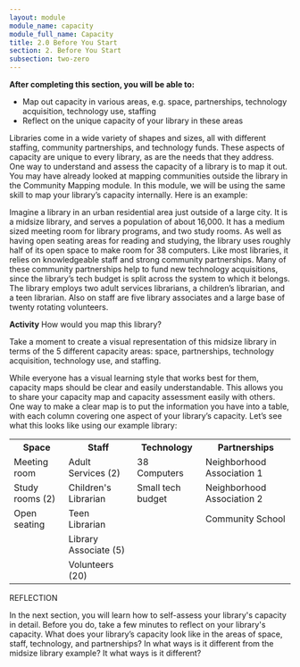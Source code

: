 ```yaml
---
layout: module
module_name: capacity
module_full_name: Capacity
title: 2.0 Before You Start
section: 2. Before You Start
subsection: two-zero
---
```



**After completing this section, you will be able to:**
<ul class="fancy">
	<li>Map out capacity in various areas, e.g. space, partnerships, technology acquisition, technology use, staffing</li>
  <li>Reflect on the unique capacity of your library in these areas</li>
</ul>

Libraries come in a wide variety of shapes and sizes, all with different staffing, community partnerships, and technology funds. These aspects of capacity are unique to every library, as are the needs that they address. One way to understand and assess the capacity of a library is to map it out. You may have already looked at mapping communities outside the library in the Community Mapping module. In this module, we will be using the same skill to map your library’s capacity internally. Here is an example: 

Imagine a library in an urban residential area just outside of a large city. It is a midsize library, and serves a population of about 16,000. It has a medium sized meeting room for library programs, and two study rooms. As well as having open seating areas for reading and studying, the library uses roughly half of its open space to make room for 38 computers. Like most libraries, it relies on knowledgeable staff and strong community partnerships. Many of these community partnerships help to fund new technology acquisitions, since the library’s tech budget is split across the system to which it belongs. The library employs two adult services librarians, a children’s librarian, and a teen librarian. Also on staff are five library associates and a large base of twenty rotating volunteers.

**Activity**
How would you map this library?  

Take a moment to create a visual representation of this midsize library in terms of the 5 different capacity areas: space, partnerships, technology acquisition, technology use, and staffing.


While everyone has a visual learning style that works best for them, capacity maps should be clear and easily understandable. This allows you to share your capacity map and capacity assessment easily with others. One way to make a clear map is to put the information you have into a table, with each column covering one aspect of your library’s capacity. Let’s see what this looks like using our example library:

<table class="basic">
<tr><th>Space</th><th>Staff</th><th>Technology</th><th>Partnerships</th></tr>
<tr><td>Meeting room</td><td>Adult Services (2)</td><td>38 Computers</td><td>Neighborhood Association 1</td></tr>
<tr><td>Study rooms (2)</td><td>Children's Librarian</td><td>Small tech budget</td><td>Neighborhood Association 2</td></tr>
<tr><td>Open seating</td><td>Teen Librarian</td><td></td><td>Community School</td></tr>
<tr><td> </td><td>Library Associate (5)</td><td> </td><td> </td></tr>
<tr><td> </td><td>Volunteers (20)</td><td></td><td></td></tr>
</table>

<div class="reflection"><p class="box-title">REFLECTION</p>
<p>In the next section, you will learn how to self-assess your library's capacity in detail. Before you do, take a few minutes to reflect on your library's capacity. What does your library’s capacity look like in the areas of space, staff, technology, and partnerships? In what ways is it different from the midsize library example? It what ways is it different?</p></div>
